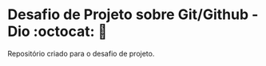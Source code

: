 # Desafio de Projeto sobre Git/Github - Dio :octocat: :blue_book:
Repositório criado para o desafio de projeto.
